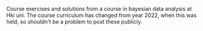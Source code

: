 Course exercises and solutions from a course in bayesian data analysis at Hki uni. The course curriculum has changed from year 2022, when this was held, so shouldn't be a problem to post these publicly.

